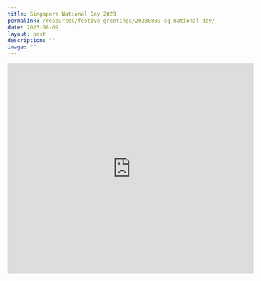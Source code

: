 ```yaml
---
title: Singapore National Day 2023
permalink: /resources/festive-greetings/20230809-sg-national-day/
date: 2023-08-09
layout: post
description: ""
image: ""
---
```

<iframe allow="autoplay; clipboard-write; encrypted-media; picture-in-picture; web-share" allowfullscreen="true" frameborder="0" scrolling="no" style="border:none;overflow:hidden" height="471" width="552" src="https://www.facebook.com/plugins/post.php?href=https%3A%2F%2Fwww.facebook.com%2Falpshealthcaresupplychain%2Fposts%2Fpfbid0G1CwmWt8HRPVx8QT63EwycH8twPz4iMidZQGh9LhjvA1gsahyHYK67DTc8pGvcBal&amp;width=552&amp;show_text=true&amp;height=471&amp;appId"></iframe>